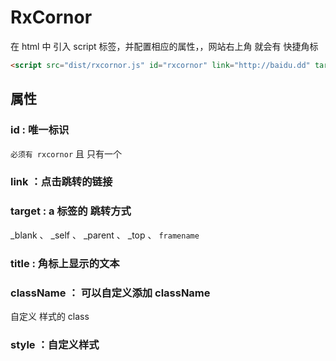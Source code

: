# RxCornor

在 html 中 引入 script 标签，并配置相应的属性，，网站右上角 就会有 快捷角标

```html
<script src="dist/rxcornor.js" id="rxcornor" link="http://baidu.dd" target="_blank" title="Gitee" className="a b"></script>
```

## 属性
### id : 唯一标识
`必须有 rxcornor` 且 只有一个

### link ：点击跳转的链接

### target : a 标签的 跳转方式
_blank 、 _self 、 _parent 、 _top 、 `framename`

### title : 角标上显示的文本


### className ： 可以自定义添加 className
自定义 样式的 class

### style ：自定义样式

